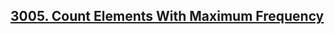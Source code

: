 ## [3005. Count Elements With Maximum Frequency](https://leetcode.com/problems/count-elements-with-maximum-frequency)
